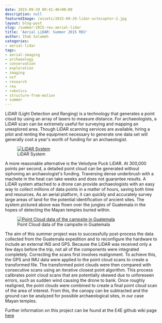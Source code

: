```yaml
---
date: 2015-09-29 00:41:46+00:00
description: null
featuredImage: /assets/2015-09-29-lidar-octocopter-2.jpg
layout: blog-post
slug: /summer-2015-reu-aerial-lidar
title: 'Aerial LiDAR: Summer 2015 REU'
author: Ihab Salameh
categories:
- aerial-lidar
tags:
- aerial-imaging
- archaeology
- conservation
- exploration
- imaging
- nsf
- research
- reu
- robotics
- structure-from-motion
- summer
---
```

LiDAR (Light Detection and Ranging) is a technology that generates a point cloud by using an array of lasers to measure distance. For archaeologists, a LiDAR scan can be extremely useful for surveying and mapping an unexplored area. Though LiDAR scanning services are available, hiring a pilot and renting the equipment necessary to generate one data set will generally cost a year's worth of funding for an archaeologist.

<figure>
<a href="{{'/assets/2015-09-29-lidar-system.png' | absolute_url}}"><img src="{{'/assets/2015-09-29-lidar-system.png' | resize: '300x188'}}" alt="LiDAR System"></a>
<figcaption>LiDAR System</figcaption>
</figure>

A more reasonable alternative is the Velodyne Puck LiDAR. At 300,000 points per second, a detailed point cloud can be generated without siphoning an archaeologist's funding. Traversing dense underbrush with a machete in the heat can take weeks and does not guarantee results. A LiDAR system attached to a drone can provide archaeologists with an easy way to collect millions of data points in a matter of hours, saving both time and resources. As an aerial platform, it can quickly and accurately survey large areas of land for the potential identification of ancient sites. The system pictured above was flown over the jungles of Guatemala in the hopes of detecting the Mayan temples buried within.

<figure>
<a href="{{'/assets/2015-09-29-lidar-poing-cloud.png' | absolute_url}}"><img src="{{'/assets/2015-09-29-lidar-point-cloud.png' | resize: '300x192'}}" alt="Point Cloud data of the campsite in Guatemala"></a>
<figcaption>Point Cloud data of the campsite in Guatemala</figcaption>
</figure>

The aim of this summer project was to successfully post-process the data collected from the Guatemala expedition and to reconfigure the hardware to include an external INS and GPS. Because the LiDAR was received only a few days before the trip, not all of the components were integrated completely. Correcting the scans first involves realignment. To achieve this, the GPS and IMU data were applied to the point cloud scans to create a transformed file. The transformed point clouds were then compared with consecutive scans using an iterative closest point algorithm. This process calibrates point cloud scans that are potentially skewed due to unforeseen errors, such as sudden wind causing the drone to bank. Once roughly realigned, the point clouds were combined to create a final point cloud scan of the area of interest. From this, the canopy can be subtracted and the ground can be analyzed for possible archaeological sites, in our case Mayan temples.

Further information on this project can be found at the E4E github wiki page [here](https://github.com/UCSD-E4E/aerial_lidar/wiki)
